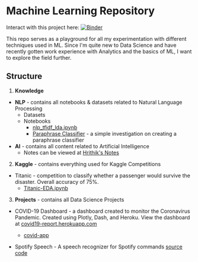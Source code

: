 # Machine Learning Repository

Interact with this project here: [![Binder](https://mybinder.org/badge_logo.svg)](https://mybinder.org/v2/gh/CoderHahs/ml-training/master)

This repo serves as a playground for all my experimentation with different techniques used in ML. Since I'm quite new to Data Science and have recently gotten work experience with Analytics and the basics of ML, I want to explore the field further.

## Structure

1. **Knowledge**

-   **NLP** - contains all notebooks & datasets related to Natural Language Processing
    -   Datasets
    -   Notebooks
        -   [nlp_tfidf_lda.ipynb](Knowledge/NLP/Notebooks/nlp_tfidf_lda.ipynb)
        -   [Paraphrase Classifier](Knowledge/NLP/Notebooks/paraphrase_classifier/Building-a-Paraphrase-Classifier.ipynb) - a simple investigation on creating a paraphrase classifier
-   **AI** - contains all content related to Artificial Intelligence
    -   Notes can be viewed at [Hrithik's Notes](https://hrithiks-notes.netlify.app/ai)

2.  **Kaggle** - contains everything used for Kaggle Competitions

-   Titanic - competition to classify whether a passenger would survive the disaster. Overall accuracy of 75%.
    -   [Titanic-EDA.ipynb](Kaggle/Titanic/Notebooks/Titanic-EDA.ipynb)

3. **Projects** - contains all Data Science Projects

-   COVID-19 Dashboard - a dashboard created to monitor the Coronavirus Pandemic. Created using Plotly, Dash, and Heroku. View the dashboard at [covid19-report.herokuapp.com](https://covid19-report.herokuapp.com)

    -   [covid-app](Projects/covid-app-nogit)
-   Spotify Speech - A speech recognizer for Spotify commands [source code](https://github.com/CoderHahs/spotify-speech)
